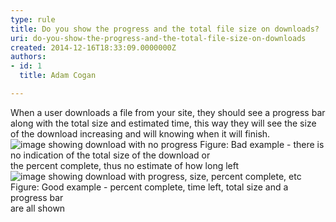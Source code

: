 ```yaml
---
type: rule
title: Do you show the progress and the total file size on downloads?
uri: do-you-show-the-progress-and-the-total-file-size-on-downloads
created: 2014-12-16T18:33:09.0000000Z
authors:
- id: 1
  title: Adam Cogan

---
```


 
When a user downloads a file from your site, they should see a progress bar along with                     the total size and estimated time, this way they will see the size of the download                     increasing and will knowing when it will finish.​​
 ![image showing download with no progress](/PublishingImages/bar-progress-bad.jpg)                        Figure: Bad example - there is no indication of the total size of the download or<br>                        the percent complete, thus no estimate of how long left![image showing download with progress, size, percent complete, etc](/PublishingImages/bar-progress-good.jpg)                        Figure: Good example - percent complete, time left, total size and a progress bar<br>                        are all shown
